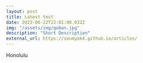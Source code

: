 ```yaml
---
layout: post
title: Latest test
date: 2023-06-22T22:01:00.032Z
img: "/assets/img/goban.jpg"
description: "Short Description"
external_url: https://soumyak4.github.io/articles/
---
```

Honolulu
